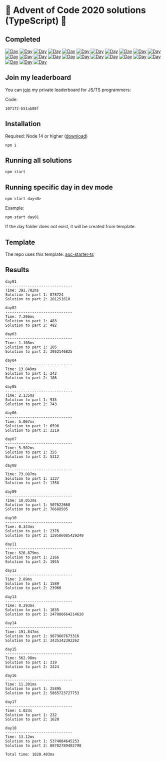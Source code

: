 # 🎄 Advent of Code 2020 solutions (TypeScript) 🎄

## Completed

[![Day](https://badgen.net/badge/01/%E2%98%85%E2%98%85/blue)](src/day01)
[![Day](https://badgen.net/badge/02/%E2%98%85%E2%98%85/blue)](src/day02)
[![Day](https://badgen.net/badge/03/%E2%98%85%E2%98%85/blue)](src/day03)
[![Day](https://badgen.net/badge/04/%E2%98%85%E2%98%85/blue)](src/day04)
[![Day](https://badgen.net/badge/05/%E2%98%85%E2%98%85/blue)](src/day05)
[![Day](https://badgen.net/badge/06/%E2%98%85%E2%98%85/blue)](src/day06)
[![Day](https://badgen.net/badge/07/%E2%98%85%E2%98%85/blue)](src/day07)
[![Day](https://badgen.net/badge/08/%E2%98%85%E2%98%85/blue)](src/day08)
[![Day](https://badgen.net/badge/09/%E2%98%85%E2%98%85/blue)](src/day09)
[![Day](https://badgen.net/badge/10/%E2%98%85%E2%98%85/blue)](src/day10)
[![Day](https://badgen.net/badge/11/%E2%98%85%E2%98%85/blue)](src/day11)
[![Day](https://badgen.net/badge/12/%E2%98%85%E2%98%85/blue)](src/day12)
[![Day](https://badgen.net/badge/13/%E2%98%85%E2%98%85/blue)](src/day13)
[![Day](https://badgen.net/badge/14/%E2%98%85%E2%98%85/blue)](src/day14)
[![Day](https://badgen.net/badge/15/%E2%98%85%E2%98%85/blue)](src/day15)
[![Day](https://badgen.net/badge/16/%E2%98%85%E2%98%85/blue)](src/day16)
[![Day](https://badgen.net/badge/17/%E2%98%85%E2%98%85/blue)](src/day17)
[![Day](https://badgen.net/badge/18/%E2%98%86%E2%98%86/gray)](src/day18)
[![Day](https://badgen.net/badge/19/%E2%98%86%E2%98%86/gray)](src/day19)
[![Day](https://badgen.net/badge/20/%E2%98%86%E2%98%86/gray)](src/day20)
[![Day](https://badgen.net/badge/21/%E2%98%86%E2%98%86/gray)](src/day21)
[![Day](https://badgen.net/badge/22/%E2%98%86%E2%98%86/gray)](src/day22)
[![Day](https://badgen.net/badge/23/%E2%98%86%E2%98%86/gray)](src/day23)
[![Day](https://badgen.net/badge/24/%E2%98%86%E2%98%86/gray)](src/day24)
[![Day](https://badgen.net/badge/25/%E2%98%86%E2%98%86/gray)](src/day25)

## Join my leaderboard

You can [join](https://adventofcode.com/2020/leaderboard/private) my private leaderboard for JS/TS programmers:

Code:

```
107172-b51ab08f
```

## Installation

Required: Node 14 or higher ([download](https://nodejs.org/en/download/))

```
npm i
```

## Running all solutions

```
npm start
```

## Running specific day in dev mode

```
npm start day<N>
```

Example:

```
npm start day01
```

If the day folder does not exist, it will be created from template.

## Template

The repo uses this template: [aoc-starter-ts](https://github.com/caderek/aoc-starter-ts)

## Results

```
day01
------------------------------
Time: 392.782ms
Solution to part 1: 878724
Solution to part 2: 201251610

day02
------------------------------
Time: 7.266ms
Solution to part 1: 483
Solution to part 2: 482

day03
------------------------------
Time: 1.108ms
Solution to part 1: 205
Solution to part 2: 3952146825

day04
------------------------------
Time: 13.849ms
Solution to part 1: 242
Solution to part 2: 186

day05
------------------------------
Time: 2.135ms
Solution to part 1: 935
Solution to part 2: 743

day06
------------------------------
Time: 5.067ms
Solution to part 1: 6596
Solution to part 2: 3219

day07
------------------------------
Time: 5.502ms
Solution to part 1: 355
Solution to part 2: 5312

day08
------------------------------
Time: 73.087ms
Solution to part 1: 1337
Solution to part 2: 1358

day09
------------------------------
Time: 10.053ms
Solution to part 1: 507622668
Solution to part 2: 76688505

day10
------------------------------
Time: 0.344ms
Solution to part 1: 2376
Solution to part 2: 129586085429248

day11
------------------------------
Time: 526.879ms
Solution to part 1: 2166
Solution to part 2: 1955

day12
------------------------------
Time: 2.89ms
Solution to part 1: 1589
Solution to part 2: 23960

day13
------------------------------
Time: 0.293ms
Solution to part 1: 1835
Solution to part 2: 247086664214628

day14
------------------------------
Time: 191.847ms
Solution to part 1: 9879607673316
Solution to part 2: 3435342392262

day15
------------------------------
Time: 562.98ms
Solution to part 1: 319
Solution to part 2: 2424

day16
------------------------------
Time: 11.201ms
Solution to part 1: 25895
Solution to part 2: 5865723727753

day17
------------------------------
Time: 1.023s
Solution to part 1: 232
Solution to part 2: 1620

day18
------------------------------
Time: 13.12ms
Solution to part 1: 5374004645253
Solution to part 2: 88782789402798
```

```
Total time: 1820.403ms
```
